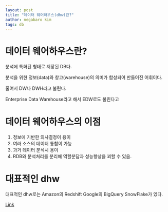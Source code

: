 ```yaml
---
layout: post
title: "데이터 웨어하우스(dhw)란?"
author: negabaro kim
tags: db
---
```


# 데이터 웨어하우스란?

분석에 특화된 형태로 저장된 DB다.

분석을 위한 정보(data)와 창고(warehouse)의 의미가 합성되어 만들어진 어휘이다.

줄여서 DW나 DWH라고 불린다.

Enterprise Data Warehouse라고 해서 EDW로도 불린다고


# 데이터 웨어하우스의 이점

1. 정보에 기반한 의사결정이 용이
2. 여러 소스의 데이터 통합이 가능
3. 과거 데이터 분석시 용이
4. RDB와 분석처리를 분리해 역할분담과 성능향상을 꾀할 수 있음.


# 대표적인 dhw

대표적인 dhw로는 Amazon의 Redshift Google의 BigQuery
SnowFlake가 있다.






[Link](https://kr.analysisman.com/2020/08/cloud-dw-cdp.html)
